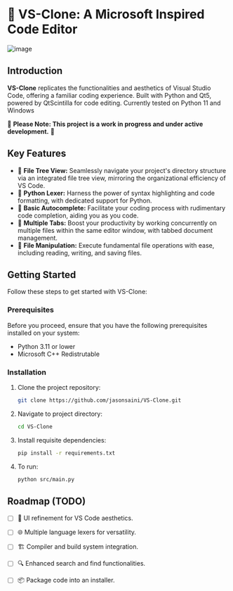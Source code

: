 # 🚀 VS-Clone: A Microsoft Inspired Code Editor
![image](https://github.com/jasonsaini/VS-Clone/assets/69808698/971e7843-720c-496c-8ed0-604b180da0cc)



## Introduction

**VS-Clone** replicates the functionalities and aesthetics of Visual Studio Code, offering a familiar coding experience. Built with Python and Qt5, powered by QtScintilla for code editing. Currently tested on Python 11 and Windows


🚧 **Please Note: This project is a work in progress and under active development.** 🚧

## Key Features

- 📂 **File Tree View:** Seamlessly navigate your project's directory structure via an integrated file tree view, mirroring the organizational efficiency of VS Code.
- 🐍 **Python Lexer:** Harness the power of syntax highlighting and code formatting, with dedicated support for Python.
- 🎯 **Basic Autocomplete:** Facilitate your coding process with rudimentary code completion, aiding you as you code.
- 📑 **Multiple Tabs:** Boost your productivity by working concurrently on multiple files within the same editor window, with tabbed document management.
- 💾 **File Manipulation:** Execute fundamental file operations with ease, including reading, writing, and saving files.

## Getting Started

Follow these steps to get started with VS-Clone:

### Prerequisites

Before you proceed, ensure that you have the following prerequisites installed on your system:

- Python 3.11 or lower
- Microsoft C++ Redistrutable
  
### Installation

1. Clone the project repository:
   ```bash
   git clone https://github.com/jasonsaini/VS-Clone.git

2. Navigate to project directory: 
   ```bash
   cd VS-Clone
3. Install requisite dependencies:
   ```bash
   pip install -r requirements.txt
4. To run:
   ```bash
   python src/main.py

## Roadmap (TODO)
- [ ] 🔨 UI refinement for VS Code aesthetics.
- [ ] 🌐 Multiple language lexers for versatility.
- [ ] 🏗️ Compiler and build system integration.
- [ ] 🔍 Enhanced search and find functionalities.
- [ ] 📦 Package code into an installer.


